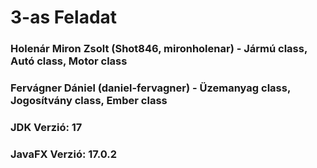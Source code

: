 # 3-as Feladat

### Holenár Miron Zsolt (Shot846, mironholenar) - Jármú class, Autó class, Motor class

### Fervágner Dániel (daniel-fervagner) - Üzemanyag class, Jogosítvány class, Ember class

### JDK Verzió: 17

### JavaFX Verzió: 17.0.2
